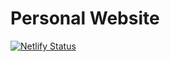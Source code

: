 # Personal Website
[![Netlify Status](https://api.netlify.com/api/v1/badges/f4cb4c74-5439-45b3-a0ef-dafbf77d7926/deploy-status)](https://app.netlify.com/sites/nicholaschiang/deploys)
